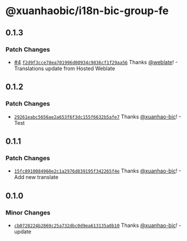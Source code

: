# @xuanhaobic/i18n-bic-group-fe

## 0.1.3

### Patch Changes

- [#4](https://github.com/xuanhao-bic/weblate-test/pull/4) [`f2d9f3cce78ea701996d00934c9836cf1f29aa56`](https://github.com/xuanhao-bic/weblate-test/commit/f2d9f3cce78ea701996d00934c9836cf1f29aa56) Thanks [@weblate](https://github.com/weblate)! - Translations update from Hosted Weblate

## 0.1.2

### Patch Changes

- [`29261eabc5656ae2a653f6f3dc155f6632b5afe7`](https://github.com/xuanhao-bic/weblate-test/commit/29261eabc5656ae2a653f6f3dc155f6632b5afe7) Thanks [@xuanhao-bic](https://github.com/xuanhao-bic)! - Test

## 0.1.1

### Patch Changes

- [`15fc8910084960e2c1a2976d839195f342265f4e`](https://github.com/xuanhao-bic/weblate-test/commit/15fc8910084960e2c1a2976d839195f342265f4e) Thanks [@xuanhao-bic](https://github.com/xuanhao-bic)! - Add new translate

## 0.1.0

### Minor Changes

- [`cb0728224b2869c25a732dbc0d9ea613135a0b10`](https://github.com/xuanhao-bic/weblate-test/commit/cb0728224b2869c25a732dbc0d9ea613135a0b10) Thanks [@xuanhao-bic](https://github.com/xuanhao-bic)! - update
